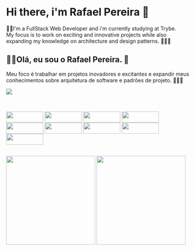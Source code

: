 # Hi there, i'm Rafael Pereira 👋
👨‍💻I'm a FullStack Web Developer and i'm currently studying at Trybe.<br>
My focus is to work on exciting and innovative projects while also expanding my knowledge on architecture and design patterns. 👷🏼‍♂️

## 👨‍💻Olá, eu sou o Rafael Pereira. 👋<br>
Meu foco é trabalhar em projetos inovadores e excitantes e expandir meus conhecimentos sobre arquitetura de software e padrões de projeto. 👷🏼‍♂️

<div>
<a href="https://www.linkedin.com/in/rafael-pereira-05304b223/" target="_blank">
<img src="https://img.shields.io/badge/LinkedIn-0077B5?style=for-the-badge&logo=linkedin&logoColor=white" target="_blank">
</a>
</div>

##
<div style="display: inline_block"><br>
<img align="center" height="30" width=100" src="https://img.shields.io/badge/Node.js-43853D?style=for-the-badge&logo=node.js&logoColor=white">
<img align="center" height="30" width="100" src="https://img.shields.io/badge/Express.js-404D59?style=for-the-badge">
<img align="center" height="30" width="100" src="https://img.shields.io/badge/TypeScript-007ACC?style=for-the-badge&logo=typescript&logoColor=white">
<img align="center" height="30" width="100" src="https://img.shields.io/badge/React-20232A?style=for-the-badge&logo=react&logoColor=61DAFB">
<img align="center" height="30" width="100" src="https://img.shields.io/badge/C%23-239120?style=for-the-badge&logo=c-sharp&logoColor=white">
<img align="center" height="30" width="100" src="https://img.shields.io/badge/MySQL-00000F?style=for-the-badge&logo=mysql&logoColor=white">
<img align="center" height="30" width="100" src="https://img.shields.io/badge/MongoDB-4EA94B?style=for-the-badge&logo=mongodb&logoColor=white">
<img align="center" height="30" width="100" src="https://img.shields.io/badge/sequelize-323330?style=for-the-badge&logo=sequelize&logoColor=blue">
<img align="center" height="30" width="100" src="https://img.shields.io/badge/Docker-2CA5E0?style=for-the-badge&logo=docker&logoColor=white">
</div>

##
<div href="https://github.com/rafaratier">
<img height="240em" src="https://github-readme-stats.vercel.app/api/top-langs/?username=rafaratier&theme=dark"/>
<img height="240em" src="https://github-readme-stats.vercel.app/api?username=rafaratier&show_icons=true&theme=dark&include_all_commits=true&count_private=true"/>
</div>

